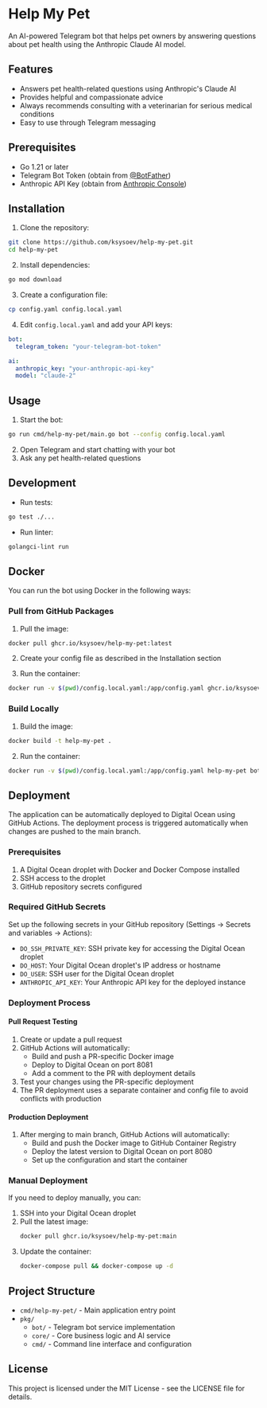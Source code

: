 # Help My Pet

An AI-powered Telegram bot that helps pet owners by answering questions about pet health using the Anthropic Claude AI model.

## Features

- Answers pet health-related questions using Anthropic's Claude AI
- Provides helpful and compassionate advice
- Always recommends consulting with a veterinarian for serious medical conditions
- Easy to use through Telegram messaging

## Prerequisites

- Go 1.21 or later
- Telegram Bot Token (obtain from [@BotFather](https://t.me/BotFather))
- Anthropic API Key (obtain from [Anthropic Console](https://console.anthropic.com/))

## Installation

1. Clone the repository:
```bash
git clone https://github.com/ksysoev/help-my-pet.git
cd help-my-pet
```

2. Install dependencies:
```bash
go mod download
```

3. Create a configuration file:
```bash
cp config.yaml config.local.yaml
```

4. Edit `config.local.yaml` and add your API keys:
```yaml
bot:
  telegram_token: "your-telegram-bot-token"

ai:
  anthropic_key: "your-anthropic-api-key"
  model: "claude-2"
```

## Usage

1. Start the bot:
```bash
go run cmd/help-my-pet/main.go bot --config config.local.yaml
```

2. Open Telegram and start chatting with your bot
3. Ask any pet health-related questions

## Development

- Run tests:
```bash
go test ./...
```

- Run linter:
```bash
golangci-lint run
```

## Docker

You can run the bot using Docker in the following ways:

### Pull from GitHub Packages

1. Pull the image:
```bash
docker pull ghcr.io/ksysoev/help-my-pet:latest
```

2. Create your config file as described in the Installation section

3. Run the container:
```bash
docker run -v $(pwd)/config.local.yaml:/app/config.yaml ghcr.io/ksysoev/help-my-pet bot
```

### Build Locally

1. Build the image:
```bash
docker build -t help-my-pet .
```

2. Run the container:
```bash
docker run -v $(pwd)/config.local.yaml:/app/config.yaml help-my-pet bot
```

## Deployment

The application can be automatically deployed to Digital Ocean using GitHub Actions. The deployment process is triggered automatically when changes are pushed to the main branch.

### Prerequisites

1. A Digital Ocean droplet with Docker and Docker Compose installed
2. SSH access to the droplet
3. GitHub repository secrets configured

### Required GitHub Secrets

Set up the following secrets in your GitHub repository (Settings -> Secrets and variables -> Actions):

- `DO_SSH_PRIVATE_KEY`: SSH private key for accessing the Digital Ocean droplet
- `DO_HOST`: Your Digital Ocean droplet's IP address or hostname
- `DO_USER`: SSH user for the Digital Ocean droplet
- `ANTHROPIC_API_KEY`: Your Anthropic API key for the deployed instance

### Deployment Process

#### Pull Request Testing
1. Create or update a pull request
2. GitHub Actions will automatically:
   - Build and push a PR-specific Docker image
   - Deploy to Digital Ocean on port 8081
   - Add a comment to the PR with deployment details
3. Test your changes using the PR-specific deployment
4. The PR deployment uses a separate container and config file to avoid conflicts with production

#### Production Deployment
1. After merging to main branch, GitHub Actions will automatically:
   - Build and push the Docker image to GitHub Container Registry
   - Deploy the latest version to Digital Ocean on port 8080
   - Set up the configuration and start the container

### Manual Deployment

If you need to deploy manually, you can:

1. SSH into your Digital Ocean droplet
2. Pull the latest image:
   ```bash
   docker pull ghcr.io/ksysoev/help-my-pet:main
   ```
3. Update the container:
   ```bash
   docker-compose pull && docker-compose up -d
   ```

## Project Structure

- `cmd/help-my-pet/` - Main application entry point
- `pkg/`
  - `bot/` - Telegram bot service implementation
  - `core/` - Core business logic and AI service
  - `cmd/` - Command line interface and configuration

## License

This project is licensed under the MIT License - see the LICENSE file for details.
